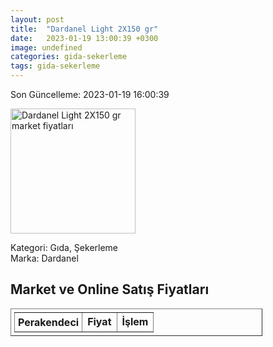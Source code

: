 ```yaml
---
layout: post
title:  "Dardanel Light 2X150 gr"
date:   2023-01-19 13:00:39 +0300
image: undefined
categories: gida-sekerleme
tags: gida-sekerleme
---
```


Son Güncelleme: 2023-01-19 16:00:39

<img src="undefined" width="200" alt="Dardanel Light 2X150 gr market fiyatları" />

Kategori: Gıda, Şekerleme
<br />
Marka: Dardanel

<h2>Market ve Online Satış Fiyatları</h2>

<table border="1" style="padding: 5px;width:80%;">
  <tr>
    <td style="padding: 5px;"><strong>Perakendeci</strong></td>
    <td><strong>Fiyat</strong></td>
    <td><strong>İşlem</strong></td>
  </tr>
  
</table>
